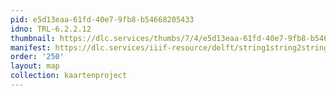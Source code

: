 ```yaml
---
pid: e5d13eaa-61fd-40e7-9fb8-b54668205433
idno: TRL-6.2.2.12
thumbnail: https://dlc.services/thumbs/7/4/e5d13eaa-61fd-40e7-9fb8-b54668205433/full/400,339/0/default.jpg
manifest: https://dlc.services/iiif-resource/delft/string1string2string3/kaartenproject-2007/TRL-6.2.2.12
order: '250'
layout: map
collection: kaartenproject
---
```

